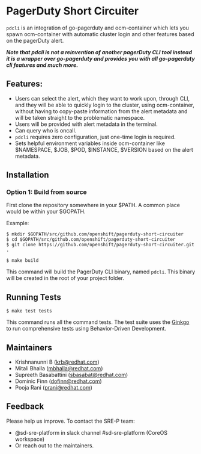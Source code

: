 # PagerDuty Short Circuiter
`pdcli` is an integration of go-pagerduty and ocm-container which lets you spawn ocm-container with automatic cluster login and other features based on the pagerDuty alert.

***Note that pdcli is not a reinvention of another pagerDuty CLI tool instead it is a wrapper over go-pagerduty and provides you with all go-pagerduty cli features and much more.***

## Features:

- Users can select the alert, which they want to work upon, through CLI, and they will be able to quickly login to the cluster, using ocm-container, without having to copy-paste information from the alert metadata and will be taken straight to the problematic namespace.
- Users will be provided with alert metadata in the terminal.
- Can query who is oncall.
- `pdcli` requires zero configuration, just one-time login is required.
- Sets helpful environment variables inside ocm-container like $NAMESPACE, $JOB, $POD, $INSTANCE, $VERSION based on the alert metadata.

## Installation

### Option 1: Build from source
First clone the repository somewhere in your $PATH. A common place would be within your $GOPATH.

Example:

```
$ mkdir $GOPATH/src/github.com/openshift/pagerduty-short-circuiter
$ cd $GOPATH/src/github.com/openshift/pagerduty-short-circuiter
$ git clone https://github.com/openshift/pagerduty-short-circuiter.git .
```
```
$ make build
```
This command will build the PagerDuty CLI binary, named `pdcli`. This binary will be created in the root of your project folder.

## Running Tests
```
$ make test tests
```
This command runs all the command tests. The test suite uses the [Ginkgo](https://onsi.github.io/ginkgo/) to run comprehensive tests using Behavior-Driven Development.

## Maintainers
- Krishnanunni B (krb@redhat.com)
- Mitali Bhalla (mbhalla@redhat.com)
- Supreeth Basabattini (sbasabat@redhat.com)
- Dominic Finn (dofinn@redhat.com)
- Pooja Rani (prani@redhat.com)

## Feedback
Please help us improve. To contact the SRE-P team:

- @sd-sre-platform in slack channel #sd-sre-platform (CoreOS workspace)
- Or reach out to the maintainers.